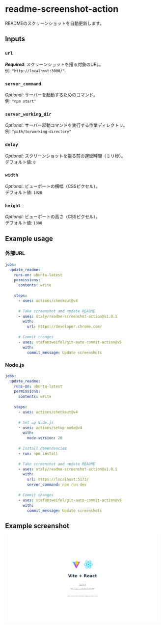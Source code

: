 # readme-screenshot-action

READMEのスクリーンショットを自動更新します。

## Inputs

### `url`

***Required***: スクリーンショットを撮る対象のURL。  
例: `"http://localhost:3000/"`.

### `server_command`
*Optional*: サーバーを起動するためのコマンド。  
例: `"npm start"`

### `server_working_dir`
*Optional*: サーバー起動コマンドを実行する作業ディレクトリ。  
例: `"path/to/working-directory"`

### `delay`
*Optional*: スクリーンショットを撮る前の遅延時間（ミリ秒）。  
デフォルト値: `0`

### `width`
*Optional*: ビューポートの横幅（CSSピクセル）。  
デフォルト値: `1920`

### `height`
*Optional*: ビューポートの高さ（CSSピクセル）。  
デフォルト値: `1080`

## Example usage

### 外部URL
```yaml
jobs:
  update_readme:
    runs-on: ubuntu-latest
    permissions:
      contents: write

    steps:
      - uses: actions/checkout@v4

      # Take screenshot and update README
      - uses: otaly/readme-screenshot-action@v1.0.1
        with:
          url: https://developer.chrome.com/

      # Commit changes
      - uses: stefanzweifel/git-auto-commit-action@v5
        with:
          commit_message: Update screenshots
```

### Node.js
```yaml
jobs:
  update_readme:
    runs-on: ubuntu-latest
    permissions:
      contents: write

    steps:
      - uses: actions/checkout@v4

      # Set up Node.js
      - uses: actions/setup-node@v4
        with:
          node-version: 20

      # Install dependencies
      - run: npm install

      # Take screenshot and update README
      - uses: otaly/readme-screenshot-action@v1.0.1
        with:
          url: https://localhost:5173/
          server_command: npm run dev

      # Commit changes
      - uses: stefanzweifel/git-auto-commit-action@v5
        with:
          commit_message: Update screenshots
```

## Example screenshot
<!-- [README-SCREENSHOT-BEGIN] -->
![http://localhost:5173/](__screenshots__/e4ff409.png)
<!-- [README-SCREENSHOT-END] -->